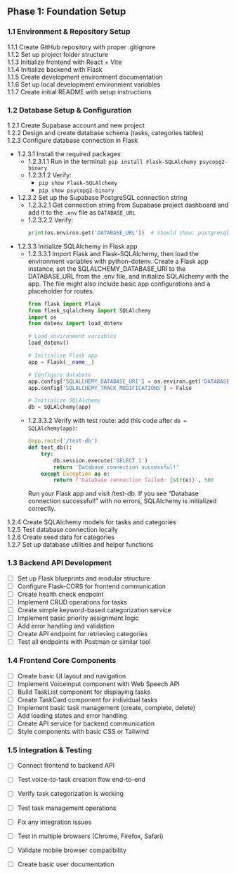 ## Phase 1: Foundation Setup 

### 1.1 Environment & Repository Setup

1.1.1 Create GitHub repository with proper .gitignore  
1.1.2 Set up project folder structure  
1.1.3 Initialize frontend with React + Vite  
1.1.4 Initialize backend with Flask  
1.1.5 Create development environment documentation  
1.1.6 Set up local development environment variables  
1.1.7 Create initial README with setup instructions  

### 1.2 Database Setup & Configuration

1.2.1 Create Supabase account and new project  
1.2.2 Design and create database schema (tasks, categories tables)  
1.2.3 Configure database connection in Flask  
  - 1.2.3.1 Install the required packages  
    - 1.2.3.1.1 Run in the terminal: `pip install Flask-SQLAlchemy psycopg2-binary`  
    - 1.2.3.1.2 Verify:  
      - `pip show Flask-SQLAlchemy`  
      - `pip show psycopg2-binary`  
  - 1.2.3.2 Set up the Supabase PostgreSQL connection string  
    - 1.2.3.2.1 Get connection string from Supabase project dashboard and add it to the `.env` file as `DATABASE_URL`  
    - 1.2.3.2.2 Verify:  
      ```python
      print(os.environ.get('DATABASE_URL'))  # Should show: postgresql://user:password@host:port/dbname
      ```  
  - 1.2.3.3 Initialize SQLAlchemy in Flask app  
    - 1.2.3.3.1 Import Flask and Flask-SQLAlchemy, then load the environment variables with python-dotenv. Create a Flask app instance, set the SQLALCHEMY_DATABASE_URI to the DATABASE_URL from the .env file, and initialize SQLAlchemy with the app. The file might also include basic app configurations and a placeholder for routes.
      ```python
      from flask import Flask
      from flask_sqlalchemy import SQLAlchemy
      import os
      from dotenv import load_dotenv

      # Load environment variables
      load_dotenv()

      # Initialize Flask app
      app = Flask(__name__)

      # Configure database
      app.config['SQLALCHEMY_DATABASE_URI'] = os.environ.get('DATABASE_URL')
      app.config['SQLALCHEMY_TRACK_MODIFICATIONS'] = False

      # Initialize SQLAlchemy
      db = SQLAlchemy(app)
      ```
    - 1.2.3.3.2 Verify with test route: add this code after `db = SQLAlchemy(app)`:
      ```python
      @app.route('/test-db')
      def test_db():
          try:
              db.session.execute('SELECT 1')
              return 'Database connection successful!'
          except Exception as e:
              return f'Database connection failed: {str(e)}', 500
      ```
      Run your Flask app and visit /test-db. If you see “Database connection successful!” with no errors, SQLAlchemy is initialized correctly.
      
1.2.4 Create SQLAlchemy models for tasks and categories  
1.2.5 Test database connection locally  
1.2.6 Create seed data for categories  
1.2.7 Set up database utilities and helper functions  

### 1.3 Backend API Development

- [ ] Set up Flask blueprints and modular structure
- [ ] Configure Flask-CORS for frontend communication
- [ ] Create health check endpoint
- [ ] Implement CRUD operations for tasks
- [ ] Create simple keyword-based categorization service
- [ ] Implement basic priority assignment logic
- [ ] Add error handling and validation
- [ ] Create API endpoint for retrieving categories
- [ ] Test all endpoints with Postman or similar tool

### 1.4 Frontend Core Components

- [ ] Create basic UI layout and navigation
- [ ] Implement VoiceInput component with Web Speech API
- [ ] Build TaskList component for displaying tasks
- [ ] Create TaskCard component for individual tasks
- [ ] Implement basic task management (create, complete, delete)
- [ ] Add loading states and error handling
- [ ] Create API service for backend communication
- [ ] Style components with basic CSS or Tailwind

### 1.5 Integration & Testing 

- [ ] Connect frontend to backend API
- [ ] Test voice-to-task creation flow end-to-end
- [ ] Verify task categorization is working
- [ ] Test task management operations
- [ ] Fix any integration issues
- [ ] Test in multiple browsers (Chrome, Firefox, Safari)
- [ ] Validate mobile browser compatibility
- [ ] Create basic user documentation

